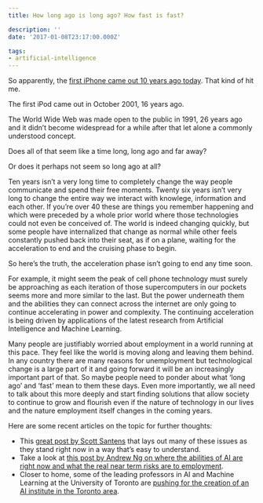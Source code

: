 ```yaml
---
title: How long ago is long ago? How fast is fast?

description: ''
date: '2017-01-08T23:17:00.000Z'

tags:
- artificial-intelligence
---
```


So apparently, the [first iPhone came out 10 years ago today](http://www.ctvnews.ca/sci-tech/10-years-ago-steve-jobs-presented-apple-s-first-iphone-1.3232137). That kind of hit me.  

The first iPod came out in October 2001, 16 years ago.  

The World Wide Web was made open to the public in 1991, 26 years ago and it didn’t become widespread for a while after that let alone a commonly understood concept.  

Does all of that seem like a time long, long ago and far away?  

Or does it perhaps not seem so long ago at all?  

Ten years isn’t a very long time to completely change the way people communicate and spend their free moments. Twenty six years isn’t very long to change the entire way we interact with knowlege, information and each other. If you’re over 40 these are things you remember happening and which were preceded by a whole prior world where those technologies could not even be conceived of. The world is indeed changing quickly, but some people have internalized that change as normal while other feels constantly pushed back into their seat, as if on a plane, waiting for the acceleration to end and the cruising phase to begin.  

So here’s the truth, the acceleration phase isn’t going to end any time soon.  

For example, it might seem the peak of cell phone technology must surely be approaching as each iteration of those supercomputers in our pockets seems more and more similar to the last. But the power underneath them and the abilities they can connect across the internet are only going to continue accelerating in power and complexity. The continuing acceleration is being driven by applications of the latest research from Artificial Intelligence and Machine Learning.  

Many people are justifiably worried about employment in a world running at this pace. They feel like the world is moving along and leaving them behind. In any country there are many reasons for unemployment but technological change is a large part of it and going forward it will be an increasingly important part of that. So maybe people need to ponder about what ‘long ago’ and ‘fast’ mean to them these days. Even more importantly, we all need to talk about this more deeply and start finding solutions that allow society to continue to grow and flourish even if the nature of technology in our lives and the nature employment itself changes in the coming years.  

Here are some recent articles on the topic for further thoughts:

*   This [great post by Scott Santens](https://medium.com/basic-income/deep-learning-is-going-to-teach-us-all-the-lesson-of-our-lives-jobs-are-for-machines-7c6442e37a49#.lspt2bely) that lays out many of these issues as they stand right now in a way that’s easy to understand.
*   Take a look at [this post by Andrew Ng on where the abilities of AI are right now and what the real near term risks are to employment](https://hbr.org/2016/11/what-artificial-intelligence-can-and-cant-do-right-now).
*   Closer to home, some of the leading professors in AI and Machine Learning at the University of Toronto are [pushing for the creation of an AI institute in the Toronto area](http://www.theglobeandmail.com/report-on-business/rob-commentary/artificial-intelligence-is-the-future-and-canada-must-seize-it/article33532668/).
